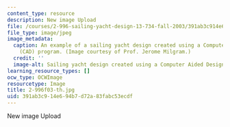 ```yaml
---
content_type: resource
description: New image Upload
file: /courses/2-996-sailing-yacht-design-13-734-fall-2003/391ab3c914e694b7d72a83fabc53ecdf_2-996f03-th.jpg
file_type: image/jpeg
image_metadata:
  caption: An example of a sailing yacht design created using a Computer Aided Design
    (CAD) program. (Image courtesy of Prof. Jerome Milgram.)
  credit: ''
  image-alt: Sailing yacht design created using a Computer Aided Design (CAD) program.
learning_resource_types: []
ocw_type: OCWImage
resourcetype: Image
title: 2-996f03-th.jpg
uid: 391ab3c9-14e6-94b7-d72a-83fabc53ecdf
---
```

New image Upload


